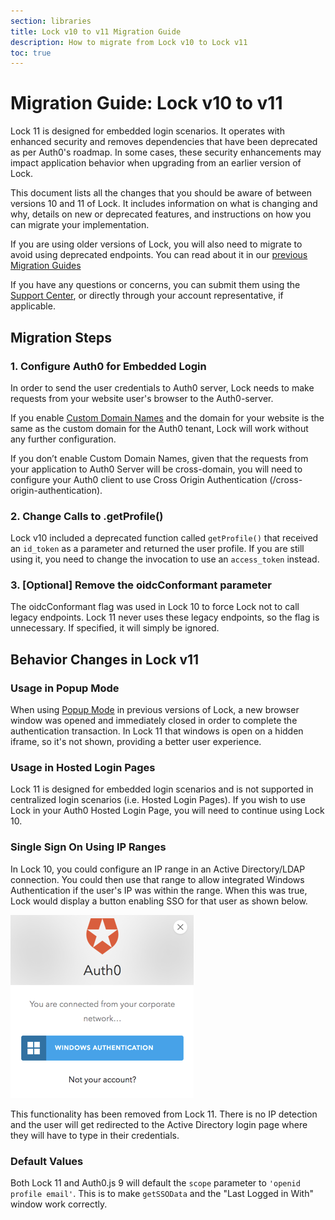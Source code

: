```yaml
---
section: libraries
title: Lock v10 to v11 Migration Guide
description: How to migrate from Lock v10 to Lock v11
toc: true
---
```

# Migration Guide: Lock v10 to v11

Lock 11 is designed for embedded login scenarios. It operates with enhanced security and removes dependencies that have been deprecated as per Auth0's roadmap. In some cases, these security enhancements may impact application behavior when upgrading from an earlier version of Lock. 

This document lists all the changes that you should be aware of between versions 10 and 11 of Lock. It includes information on what is changing and why, details on new or deprecated features, and instructions on how you can migrate your implementation.

If you are using older versions of Lock, you will also need to migrate to avoid using deprecated endpoints. You can read about it in our [previous Migration Guides](/libraries/lock/v10/migration-guide)

If you have any questions or concerns, you can submit them using the [Support Center](${env.DOMAIN_URL_SUPPORT}), or directly through your account representative, if applicable. 

## Migration Steps

### 1. Configure Auth0 for Embedded Login

In order to send the user credentials to Auth0 server, Lock needs to make requests from your website user's browser to the Auth0-server. 

If you enable [Custom Domain Names](/custom-domains) and the domain for your website is the same as the custom domain for the Auth0 tenant, Lock will work without any further configuration.

If you don’t enable Custom Domain Names, given that the requests from your application to Auth0 Server will be cross-domain, you will need to configure your Auth0 client to use Cross Origin Authentication (/cross-origin-authentication). 

### 2. Change Calls to .getProfile()

Lock v10 included a deprecated function called `getProfile()` that received an `id_token` as a parameter and returned the user profile. If you are still using it, you need to change the invocation to use an `access_token` instead.

### 3. [Optional] Remove the oidcConformant parameter

The oidcConformant flag was used in Lock 10 to force Lock not to call legacy endpoints. Lock 11 never uses these legacy endpoints, so the flag is unnecessary. If specified, it will simply be ignored.

## Behavior Changes in Lock v11

### Usage in Popup Mode

When using [Popup Mode](libraries/lock/v11/authentication-modes#popup-mode) in previous versions of Lock, a new browser window was opened and immediately closed in order to complete the authentication transaction. In Lock 11 that windows is open on a hidden iframe, so it's not shown, providing a better user experience. 

### Usage in Hosted Login Pages

Lock 11 is designed for embedded login scenarios and is not supported in centralized login scenarios (i.e. Hosted Login Pages). If you wish to use Lock in your Auth0 Hosted Login Page, you will need to continue using Lock 10.

### Single Sign On Using IP Ranges

In Lock 10, you could configure an IP range in an Active Directory/LDAP connection. You could then use that range to allow integrated Windows Authentication if the user's IP was within the range. When this was true, Lock would display a button enabling SSO for that user as shown below.

![SSO With Lock 10 and Windows IP Ranges](/media/articles/libraries/lock/lock-11-windows-authentication.png)

This functionality has been removed from Lock 11. There is no IP detection and the user will get redirected to the Active Directory login page where they will have to type in their credentials.

### Default Values

Both Lock 11 and Auth0.js 9 will default the `scope` parameter to `'openid profile email'`. This is to make `getSSOData` and the "Last Logged in With" window work correctly.
